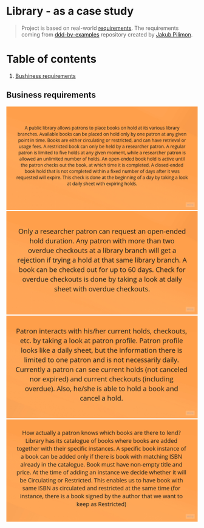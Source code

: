 # Library - as a case study

> Project is based on real-world [requirements]. The requirements coming from [ddd-by-examples] repository created by [Jakub Pilimon][jakub-pilimon].

# Table of contents

1. [Bushiness requirements](#business-requirements)

## Business requirements

![requirement-1]
![requirement-2]
![requirement-3]
![requirement-4]

<!-- Links -->
[requirements]: https://github.com/ddd-by-examples/library#domain-description
[ddd-by-examples]: https://github.com/ddd-by-examples/library
[jakub-pilimon]: https://github.com/pilloPl

<!-- Images -->
[requirement-1]: docs/images/requirements_1.jpg
[requirement-2]: docs/images/requirements_2.jpg
[requirement-3]: docs/images/requirements_3.jpg
[requirement-4]: docs/images/requirements_4.jpg